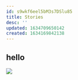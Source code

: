 ```yaml
---
id: s9wkf6eel5bM3s7DSlu85
title: Stories
desc: ''
updated: 1634709650142
created: 1634169842138
---
```


## hello

![](/assets/images/2021-10-20-12-48-04.png)

